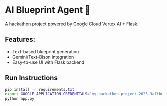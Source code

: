 # AI Blueprint Agent 🧠

A hackathon project powered by Google Cloud Vertex AI + Flask.

## Features:
- Text-based blueprint generation
- Gemini/Text-Bison integration
- Easy-to-use UI with Flask backend

## Run Instructions

```bash
pip install -r requirements.txt
export GOOGLE_APPLICATION_CREDENTIALS="my-hackathon-project-2025-3a7fb6137e43.json"
python app.py
